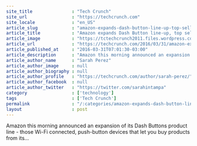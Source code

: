 ```yaml
---
site_title               : "Tech Crunch"
site_url                 : "https://techcrunch.com"
site_locale              : "en_US"
article_slug             : "amazon-expands-dash-button-line-up-top-sellers-to-date-include-tide-bounty-cottonelle"
article_title            : "Amazon expands Dash Button line-up, top sellers to date include Tide, Bounty, Cottonelle"
article_image            : "https://tctechcrunch2011.files.wordpress.com/2016/03/dashbuttons.png?w=764&h=400&crop=1"
article_url              : "https://techcrunch.com/2016/03/31/amazon-expands-dash-button-line-up-top-sellers-to-date-include-tide-bounty-cottonelle/"
article_published_at     : "2016-03-31T07:01:30-03:00"
article_description      : "Amazon this morning announced an expansion of its Dash Buttons product line - those Wi-Fi connected, push-button devices that let you buy products from its..."
article_author_name      : "Sarah Perez"
article_author_image     : null
article_author_biography : null
article_author_profile   : "https://techcrunch.com/author/sarah-perez/"
article_author_facebook  : null
article_author_twitter   : "https://twitter.com/sarahintampa"
category                 : ['technology']
tags                     : ['Tech Crunch']
permalink                : "/:categories/amazon-expands-dash-button-line-up-top-sellers-to-date-include-tide-bounty-cottonelle/"
layout                   : post
---
```


Amazon this morning announced an expansion of its Dash Buttons product line - those Wi-Fi connected, push-button devices that let you buy products from its...
